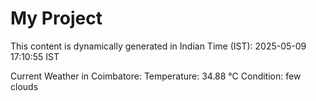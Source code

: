 # My Project

This content is dynamically generated in Indian Time (IST): 2025-05-09 17:10:55 IST


Current Weather in Coimbatore:
Temperature: 34.88 °C
Condition: few clouds
